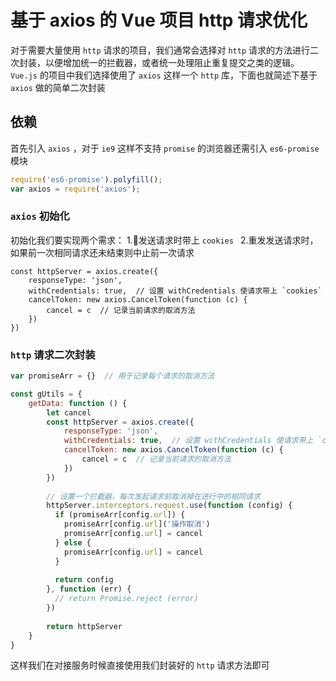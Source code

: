 # 基于 axios 的 Vue 项目 http 请求优化

对于需要大量使用 `http` 请求的项目，我们通常会选择对 `http` 请求的方法进行二次封装，以便增加统一的拦截器，或者统一处理阻止重复提交之类的逻辑。`Vue.js` 的项目中我们选择使用了 `axios` 这样一个 `http` 库，下面也就简述下基于 `axios` 做的简单二次封装

## 依赖

首先引入 `axios` ，对于 `ie9` 这样不支持 `promise` 的浏览器还需引入 `es6-promise` 模块

```javascript
require('es6-promise').polyfill();
var axios = require('axios');
```

### `axios` 初始化

初始化我们要实现两个需求：
1.发送请求时带上 `cookies `
2.重发发送请求时，如果前一次相同请求还未结束则中止前一次请求

```
const httpServer = axios.create({
    responseType: 'json',
    withCredentials: true,  // 设置 withCredentials 使请求带上 `cookies`
    cancelToken: new axios.CancelToken(function (c) {
        cancel = c  // 记录当前请求的取消方法
    })
})
```

### `http` 请求二次封装

```javascript
var promiseArr = {}  // 用于记录每个请求的取消方法

const gUtils = {
    getData: function () {
        let cancel
        const httpServer = axios.create({
            responseType: 'json',
            withCredentials: true,  // 设置 withCredentials 使请求带上 `cookies`
            cancelToken: new axios.CancelToken(function (c) {
                cancel = c  // 记录当前请求的取消方法
            })
        })
        
        // 设置一个拦截器，每次发起请求前取消掉在进行中的相同请求
        httpServer.interceptors.request.use(function (config) {
          if (promiseArr[config.url]) {
            promiseArr[config.url]('操作取消')
            promiseArr[config.url] = cancel
          } else {
            promiseArr[config.url] = cancel
          }
    
          return config
        }, function (err) {
          // return Promise.reject (error)
        })
    
        return httpServer
    }
}

```


这样我们在对接服务时候直接使用我们封装好的 `http` 请求方法即可